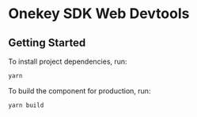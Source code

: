 # Onekey SDK Web Devtools
## Getting Started

To install project dependencies, run:

```bash
yarn
```

To build the component for production, run:

```bash
yarn build
```
